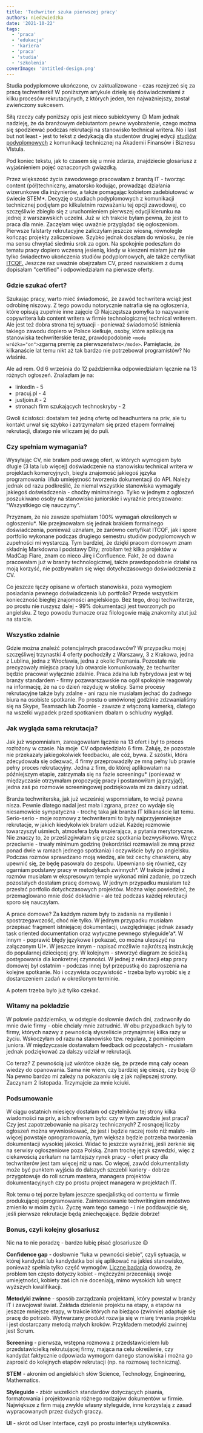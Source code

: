 ```yaml
---
title: 'Techwriter szuka pierwszej pracy'
authors: niedzwiedzka
date: '2021-10-22'
tags:
  - 'praca'
  - 'edukacja'
  - 'kariera'
  - 'praca'
  - 'studia'
  - 'szkolenia'
coverImage: 'Untitled-design.png'
---
```


Studia podyplomowe ukończone, cv zaktualizowane - czas rozejrzeć się za pracą
techwriterki! W poniższym artykule dzielę się doświadczeniami z kilku procesów
rekrutacyjnych, z których jeden, ten najważniejszy, został zwieńczony sukcesem.

<!--truncate-->

Siłą rzeczy cały poniższy opis jest nieco subiektywny 😉 Mam jednak nadzieję, że
da branżowym debiutantom pewne wyobrażenie, czego można się spodziewać podczas
rekrutacji na stanowisko technical writera. No i last but not least - jest to
tekst z dedykacją dla studentów drugiej edycji
[studiów podyplomowych](https://www.vistula.edu.pl/kierunki-studiow/kontynuacja-edukacji/studia-podyplomowe/informatyka/komunikacja-techniczna)
z komunikacji technicznej na Akademii Finansów i Biznesu VIstula.

Pod koniec tekstu, jak to czasem się u mnie zdarza, znajdziecie glosariusz z
wyjaśnieniem pojęć oznaczonych gwiazdką.

Przez większość życia zawodowego pracowałam z branżą IT - tworząc content
(pół)techniczny, amatorsko kodując, prowadząc działania wizerunkowe dla
inżynierów, a także pomagając kobietom zadebiutować w świecie STEM\*. Decyzję o
studiach podyplomowych z komunikacji technicznej podjęłam po kilkuletnim
rozważaniu tej opcji zawodowej, co szczęśliwie zbiegło się z uruchomieniem
pierwszej edycji kierunku na jednej z warszawskich uczelni. Już w ich trakcie
byłam pewna, że jest to praca dla mnie. Zaczęłam więc uważnie przyglądać się
ogłoszeniom. Pierwsze falstarty rekrutacyjne zaliczyłam jeszcze wiosną,
równolegle kończąc projekty zaliczeniowe. Szybko jednak doszłam do wniosku, że
nie ma sensu chwytać siedmiu srok za ogon. Na spokojnie podeszłam do tematu
pracy dopiero wczesną jesienią, kiedy w kieszeni miałam już nie tylko świadectwo
ukończenia studiów podyplomowych, ale także certyfikat
[ITCQF.](https://itcqf.org/) Jeszcze raz uważnie obejrzałam CV, przed nazwiskiem
z dumą dopisałam "certified" i odpowiedziałam na pierwsze oferty.

### Gdzie szukać ofert?

Szukając pracy, warto mieć świadomość, że zawód techwritera wciąż jest odrobinę
niszowy. Z tego powodu notorycznie natrafia się na ogłoszenia, które opisują
zupełnie inne zajęcie 😉 Najczęstsza pomyłka to nazywanie copywritera lub
content writera w firmie technologicznej technical writerem. Ale jest też dobra
strona tej sytuacji - ponieważ świadomość istnienia takiego zawodu dopiero w
Polsce kiełkuje, osoby, które aplikują na stanowiska techwriterskie teraz,
prawdopodobnie `<mode wróżka="on">`zgarną premię za pierwszeństwo`</mode>`.
Pamiętacie, że kilkanaście lat temu nikt aż tak bardzo nie potrzebował
programistów? No właśnie.

Ale ad rem. Od 6 września do 12 października odpowiedziałam łącznie na 13
różnych ogłoszeń. Znalazłam je na:

- linkedIn - 5
- pracuj.pl - 4
- justjoin.it - 2
- stronach firm szukających technoskryby - 2

Gwoli ścisłości: dostałam też jedną ofertę od headhuntera na priv, ale tu
kontakt urwał się szybko i zatrzymałam się przed etapem formalnej rekrutacji,
dlatego nie wliczam jej do puli.

### Czy spełniam wymagania?

Wysyłając CV, nie brałam pod uwagę ofert, w których wymogiem było długie (3 lata
lub więcej) doświadczenie na stanowisku technical writera w projektach
komercyjnych, biegła znajomość jakiegoś języka programowania  i/lub umiejętność
tworzenia dokumentacji do API. Należy jednak od razu podkreślić, że niemal
wszystkie stanowiska wymagały jakiegoś doświadczenia - choćby minimalnego. Tylko
w jednym z ogłoszeń poszukiwano osoby na stanowisko juniorskie i wyraźnie
precyzowano: "Wszystkiego cię nauczymy".

Przyznam, że nie zawsze spełniałam 100% wymagań określonych w ogłoszeniu\*. Nie
przejmowałam się jednak brakiem formalnego doświadczenia, ponieważ uznałam, że
zarówno certyfikat ITCQF, jak i spore portfolio wykonane podczas drugiego
semestru studiów podyplomowych w zupełności mi wystarczą. Tym bardziej, że
dzięki pracom domowym znam składnię Markdowna i podstawy Dity; zrobiłam też
kilka projektów w MadCap Flare, znam co nieco Jirę i Confluence. Fakt, że od
dawna pracowałam już w branży technologicznej, także prawdopodobnie działał na
moją korzyść, nie pozbywałam się więc dotychczasowego doświadczenia z  CV.

Co jeszcze łączy opisane w ofertach stanowiska, poza wymogiem posiadania pewnego
doświadczenia lub portfolio? Przede wszystkim konieczność biegłej znajomości
angielskiego. Bez tego, drogi techwriterze, po prostu nie ruszysz dalej - 99%
dokumentacji jest tworzonych po angielsku. Z tego powodu tłumacze oraz
filologowie mają znakomity atut już na starcie.

### Wszystko zdalnie

Gdzie można znaleźć potencjalnych pracodawców? W przypadku mojej szczęśliwej
trzynastki 4 oferty pochodziły z Warszawy, 3 z Krakowa, jedna z Lublina, jedna z
Wrocławia, jedna z okolic Poznania. Pozostałe nie precyzowały miejsca pracy lub
otwarcie komunikowały, że techwriter będzie pracował wyłącznie zdalnie. Praca
zdalna lub hybrydowa jest w tej branży standardem - firmy pozawarszawskie na
ogół spokojnie reagowały na informację, że na co dzień rezyduję w stolicy. Same
procesy rekrutacyjne także były zdalne - ani razu nie musiałam jechać do żadnego
biura na osobiste spotkanie. Po prostu o umówionej godzinie zdzwanialiśmy się na
Skype, Teamsach lub Zoomie - zawsze z włączoną kamerką, dlatego na wszelki
wypadek przed spotkaniem dbałam o schludny wygląd.

### Jak wygląda sama rekrutacja?

Jak już wspomniałam, zareagowałam łącznie na 13 ofert i był to proces rozłożony
w czasie. Na moje  CV odpowiedziało 6 firm. Żałuję, że pozostałe nie przekazały
jakiegokolwiek feedbacku, ale cóż, bywa. Z szóstki, która zdecydowała się
odezwać, 4 firmy przeprowadziły ze mną pełny lub prawie pełny proces
rekrutacyjny. Jedna z firm, do której aplikowałam na późniejszym etapie,
zatrzymała się na fazie screeningu\* (ponieważ w międzyczasie otrzymałam
propozycję pracy i postanowiłam ją przyjąć), jedna zaś po rozmowie screeningowej
podziękowała mi za dalszy udział.

Branża techwriterska, jak już wcześniej wspomniałam, to wciąż pewna nisza.
Pewnie dlatego nadal jest mała i zgrana, przez co wydaje się niesamowicie
sympatyczna - trochę taka jak branża IT kilkanaście lat temu. Serio-serio - moje
rozmowy z techwriterami to były najprzyjemniejsze rekrutacje, w jakich
kiedykolwiek brałam udział. Każdej rozmowie towarzyszył uśmiech, atmosfera była
wspierająca, a pytania merytoryczne. Nie znaczy to, że prześlizgiwałam się przez
spotkania bezwysiłkowo. Wręcz przeciwnie - trwały minimum godzinę (rekordziści
rozmawiali ze mną przez ponad dwie w ramach jednego spotkania) i oczywiście były
po angielsku. Podczas rozmów sprawdzano moją wiedzę, ale też cechy charakteru,
aby upewnić się, że będę pasowała do zespołu. Upewniano się również, czy
ogarniam podstawy pracy w metodykach zwinnych\*. W trakcie jednej z rozmów
musiałam w ekspresowym tempie wykonać mini zadanie, po trzech pozostałych
dostałam pracę domową. W jednym przypadku musiałam też przesłać portfolio
dotychczasowych projektów. Można więc powiedzieć, że przemaglowano mnie dość
dokładnie - ale też podczas każdej rekrutacji sporo się nauczyłam.

A prace domowe? Za każdym razem były to zadania na myślenie i spostrzegawczość,
choć nie tylko. W jednym przypadku musiałam przepisać fragment istniejącej
dokumentacji, uwzględniając jednak zasady task oriented documentation oraz
wytyczne pewnego styleguide'a\*. W innym - poprawić błędy językowe i pokazać, co
można ulepszyć na załączonym UI\*. W jeszcze innym - napisać możliwie najkrótszą
instrukcję do popularnej dziecięcej gry. W kolejnym - stworzyć diagram ze
ścieżką postępowania dla konkretnej czynności. W jednej z rekrutacji etap pracy
domowej był ostatnim - podczas innej był przepustką do zaproszenia na kolejne
spotkanie. No i oczywista oczywistość - trzeba było wyrobić się z dostarczeniem
zadań w określonym terminie.

A potem trzeba było już tylko czekać.

### Witamy na pokładzie

W połowie października, w odstępie dosłownie dwóch dni, zadzwoniły do mnie dwie
firmy - obie chciały mnie zatrudnić. W obu przypadkach były to firmy, których
nazwy z pewnością słyszeliście przynajmniej kilka razy w życiu. Wskoczyłam od
razu na stanowisko tzw. regulara, z pominięciem juniora. W międzyczasie
dostawałam feedback od pozostałych - musiałam jednak podziękować za dalszy
udział w rekrutacji.

Co teraz? Z pewnością już wkrótce okaże się, że przede mną cały ocean wiedzy do
opanowania. Sama nie wiem, czy bardziej się cieszę, czy boję 😉 Na pewno bardzo
mi zależy na pokazaniu się z jak najlepszej strony. Zaczynam 2 listopada.
Trzymajcie za mnie kciuki.

### Podsumowanie

W ciągu ostatnich miesięcy dostałam od czytelników tej strony kilka wiadomości
na priv, a ich refrenem było: czy w tym zawodzie jest praca? Czy jest
zapotrzebowanie na pisarzy technicznych? Z rosnącej liczby ogłoszeń można
wywnioskować, że jest i będzie raczej rosło niż malało - im więcej powstaje
oprogramowania, tym większa będzie potrzeba tworzenia dokumentacji wysokiej
jakości. Widać to jeszcze wyraźniej, jeśli zerknie się na serwisy ogłoszeniowe
poza Polską. Znam trochę język szwedzki, więc z ciekawością zerkałam na
tamtejszy rynek pracy - ofert pracy dla techwriterów jest tam więcej niż u nas.
Co więcej, zawód dokumentalisty może być punktem wyjścia do dalszych szczebli
kariery - dobrze przygotowuje do roli scrum mastera, managera projektów
dokumentacyjnych czy po prostu project managera w projektach IT.

Rok temu o tej porze byłam jeszcze specjalistką od contentu w firmie
produkującej oprogramowanie. Zainteresowanie techwritingiem mnóstwo zmieniło w
moim życiu. Życzę wam tego samego - i nie poddawajcie się, jeśli pierwsze
rekrutacje będą zniechęcające. Będzie dobrze!

### Bonus, czyli kolejny glosariusz

Nic na to nie poradzę - bardzo lubię pisać glosariusze 😉

**Confidence gap** - dosłownie “luka w pewności siebie”, czyli sytuacja, w
której kandydat lub kandydatka boi się aplikować na jakieś stanowisko, ponieważ
spełnia tylko część wymogów.
[Liczne badania](https://www.theatlantic.com/magazine/archive/2014/05/the-confidence-gap/359815/)
dowodzą, że problem ten często dotyczy kobiet - mężczyźni przeceniają swoje
umiejętności, kobiety zaś ich nie doceniają, mimo wysokich lub wręcz wyższych
kwalifikacji.

**Metodyki zwinne** - sposób zarządzania projektami, który powstał w branży IT i
zawojował świat. Zakłada dzielenie projektu na etapy, a etapów na jeszcze
mniejsze etapy, w trakcie których na bieżąco (zwinnie) adaptuje się pracę do
potrzeb. Wytwarzany produkt rozwija się w miarę trwania projektu i jest
dostarczany metodą małych kroków. Przykładem metodyki zwinnej jest Scrum.

**Screening** - pierwsza, wstępna rozmowa z przedstawicielem lub
przedstawicielką rekrutującej firmy, mająca na celu określenie, czy kandydat
faktycznie odpowiada wymogom danego stanowiska i można go zaprosić do kolejnych
etapów rekrutacji (np. na rozmowę techniczną).

**STEM** - akronim od angielskich słów Science, Technology, Engineering,
Mathematics.

**Styleguide** - zbiór wszelkich standardów dotyczących pisania, formatowania i
projektowania różnego rodzajów dokumentów w firmie. Największe z firm mają
zwykle własny styleguide, inne korzystają z zasad wypracowanych przez dużych
graczy.

**UI** - skrót od User Interface, czyli po prostu interfejs użytkownika.
